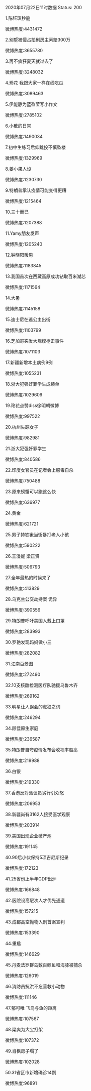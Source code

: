 2020年07月22日11时数据
Status: 200

1.陈钰琪秒删

微博热度:4431472

2.别墅被侵占拍剧房主索赔300万

微博热度:3655780

3.再不疯狂夏天就过去了

微博热度:3248032

4.玲花 我跟大家一样在线吃瓜

微博热度:3089463

5.伊能静为蓝盈莹写小作文

微博热度:2785102

6.小散的日常

微博热度:1490034

7.初中生练习后仰跳投不慎坠楼

微博热度:1329969

8.姜小果人设

微博热度:1230730

9.特朗普承认疫情可能变得更糟

微博热度:1215464

10.三十而已

微博热度:1207388

11.Yamy朋友发声

微博热度:1205240

12.钟晓阳暖男

微博热度:1183845

13.我国首次在西藏高原成功钻取百米湖芯

微博热度:1171564

14.大暑

微博热度:1145158

15.迪士尼在逃公主出街

微博热度:1103799

16.芝加哥突发大规模枪击事件

微博热度:1071103

17.新疆新增本土病例9例

微博热度:1055231

18.浙大犯强奸罪学生成绩单

微博热度:1029609

19.玲花点赞diss徐明朝微博

微博热度:997522

20.杭州失踪女子

微博热度:982981

21.浙大犯强奸罪学生

微博热度:840586

22.印度女官员在记者会上服毒自杀

微博热度:750488

23.原来螃蟹可以跑这么快

微博热度:636977

24.黄金

微博热度:621721

25.男子持铁锹当街暴打老人小孩

微博热度:590222

26.王漫妮 梁正贤

微博热度:506793

27.全年最热的时候来了

微博热度:413829

28.乌克兰公交劫持案 诡异

微博热度:390556

29.特朗普呼吁美国人戴上口罩

微博热度:283993

30.罗艳发现妈妈做小三

微博热度:282082

31.江南百景图

微博热度:272490

32.10支核酸检测医疗队驰援乌鲁木齐

微博热度:269162

33.明星让人误会的虎狼之词

微博热度:246294

34.顾佳原生家庭

微博热度:236587

35.特朗普自夸疫情发布会收视率超高

微博热度:219988

36.白银

微博热度:219330

37.香港反对派议员劣行引众怒

微博热度:206953

38.新疆尚有3162人接受医学观察

微博热度:203914

39.美国出现企业破产潮

微博热度:191145

40.90后小伙保持5项吉尼斯纪录

微博热度:172123

41.25省份上半年GDP出炉

微博热度:166848

42.医院设高层次人才优先通道

微博热度:157215

43.成都高空抛物入刑首案宣判

微博热度:153390

44.重启

微博热度:146629

45.丹麦法罗群岛数百鲸鱼和海豚被捕杀

微博热度:126019

46.消防员抗洪不忘营救小动物

微博热度:111146

47.郁可唯 飞鸟与鱼的距离

微博热度:107567

48.梁爽为大宝打架

微博热度:107372

49.肖枫房子塌了

微博热度:102028

50.31省区市新增确诊14例

微博热度:96891

